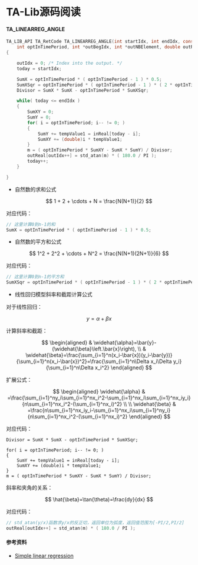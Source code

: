# TA-Lib源码阅读

#### TA_LINEARREG_ANGLE

```c
TA_LIB_API TA_RetCode TA_LINEARREG_ANGLE(int startIdx, int endIdx, const double inReal[], 
    int optInTimePeriod, int *outBegIdx, int *outNBElement, double outReal[])
{

    outIdx = 0; /* Index into the output. */
    today = startIdx;

    SumX = optInTimePeriod * ( optInTimePeriod - 1 ) * 0.5;
    SumXSqr = optInTimePeriod * ( optInTimePeriod - 1 ) * ( 2 * optInTimePeriod - 1 ) / 6;
    Divisor = SumX * SumX - optInTimePeriod * SumXSqr;

    while( today <= endIdx )
    {
        SumXY = 0;
        SumY = 0;
        for( i = optInTimePeriod; i-- != 0; )
        {
            SumY += tempValue1 = inReal[today - i];
            SumXY += (double)i * tempValue1;
        }
        m = ( optInTimePeriod * SumXY - SumX * SumY) / Divisor;
        outReal[outIdx++] = std_atan(m) * ( 180.0 / PI );
        today++;
    }

}
```

- 自然数的求和公式

$$
1 + 2 + \cdots + N = \frac{N(N+1)}{2}
$$

对应代码：

```c
// 这里计算0到n-1的和
SumX = optInTimePeriod * ( optInTimePeriod - 1 ) * 0.5;
```

- 自然数的平方和公式

$$
1^2 + 2^2 + \cdots + N^2 = \frac{N(N+1)(2N+1)}{6}
$$

对应代码：

```c
// 这里计算0到n-1的平方和
SumXSqr = optInTimePeriod * ( optInTimePeriod - 1 ) * ( 2 * optInTimePeriod - 1 ) / 6;
```

- 线性回归模型斜率和截距计算公式

对于线性回归：

$$
y=\alpha+\beta x
$$

计算斜率和截距：

$$
\begin{aligned}
 & \widehat{\alpha}=\bar{y}-(\widehat{\beta}\left.\bar{x}\right), \\
 & \widehat{\beta}=\frac{\sum_{i=1}^n(x_i-\bar{x})(y_i-\bar{y})}{\sum_{i=1}^n(x_i-\bar{x})^2}=\frac{\sum_{i=1}^n\Delta x_i\Delta y_i}{\sum_{i=1}^n\Delta x_i^2}
\end{aligned}
$$

扩展公式：

$$
\begin{aligned}
\widehat{\alpha} & =\frac{\sum_{i=1}^ny_i\sum_{i=1}^nx_i^2-\sum_{i=1}^nx_i\sum_{i=1}^nx_iy_i}{n\sum_{i=1}^nx_i^2-(\sum_{i=1}^nx_i)^2} \\
 \\
\widehat{\beta} & =\frac{n\sum_{i=1}^nx_iy_i-\sum_{i=1}^nx_i\sum_{i=1}^ny_i}{n\sum_{i=1}^nx_i^2-(\sum_{i=1}^nx_i)^2}
\end{aligned}
$$

对应代码：

```
Divisor = SumX * SumX - optInTimePeriod * SumXSqr;

for( i = optInTimePeriod; i-- != 0; )
{
    SumY += tempValue1 = inReal[today - i];
    SumXY += (double)i * tempValue1;
}
m = ( optInTimePeriod * SumXY - SumX * SumY) / Divisor;
```

斜率和夹角的关系：

$$
\hat{\beta}=\tan(\theta)=\frac{dy}{dx}
$$

对应代码：

```c
// std_atan(y/x)函数求y/x的反正切，返回单位为弧度，返回值范围为[-PI/2,PI/2]
outReal[outIdx++] = std_atan(m) * ( 180.0 / PI );
```

#### 参考资料

- [Simple linear regression](https://en.wikipedia.org/wiki/Simple_linear_regression)